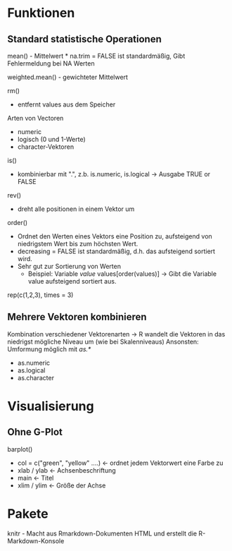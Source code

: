 # Funktionen

## Standard statistische Operationen
mean() - Mittelwert
    * na.trim = FALSE ist standardmäßig, Gibt Fehlermeldung bei NA Werten

weighted.mean() - gewichteter Mittelwert

rm()
   * entfernt values aus dem Speicher

Arten von Vectoren
  * numeric
  * logisch (0 und 1-Werte)
  * character-Vektoren

is()
  * kombinierbar mit ".", z.b. is.numeric, is.logical -> Ausgabe TRUE or FALSE

rev()
  * dreht alle positionen in einem Vektor um

order()
  * Ordnet den Werten eines Vektors eine Position zu, aufsteigend von niedrigstem Wert bis zum höchsten Wert.
  * decreasing = FALSE ist standardmäßig, d.h. das aufsteigend sortiert wird.
  * Sehr gut zur Sortierung von Werten
    * Beispiel: Variable _value_
      values[order(values)] -> Gibt die Variable value aufsteigend sortiert aus.


rep(c(1,2,3), times = 3)

## Mehrere Vektoren kombinieren
Kombination verschiedener Vektorenarten -> R wandelt die Vektoren in das niedrigst mögliche Niveau um (wie bei Skalenniveaus)
Ansonsten: Umformung möglich mit _as.*_
  * as.numeric
  * as.logical
  * as.character


# Visualisierung
## Ohne G-Plot

barplot()
  * col = c("green", "yellow" ....) <- ordnet jedem Vektorwert eine Farbe zu
  * xlab / ylab <- Achsenbeschriftung
  * main <- Titel
  * xlim / ylim <- Größe der Achse


# Pakete

knitr - Macht aus Rmarkdown-Dokumenten HTML und erstellt die R-Markdown-Konsole
